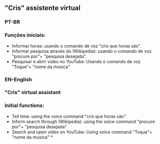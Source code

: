 ## "Cris" assistente virtual
### PT-BR
### Funções iniciais:
- Informar horas: usando o comando de voz "cris que horas são".
- Informar pesquisa através do (Wikipedia): usando o comando de voz "procure por"+ "pesquisa desejada".
- Pesquisar e abrir video no YouTube: Usando o comando de voz "Toque"+ "nome da música"

### EN-English
### "Cris" virtual assistant
### Initial functions:
- Tell time: using the voice command "cris que horas são".
- Inform search through (Wikipedia): using the voice command "procure por"+ "pesquisa desejada".
- Search and open video on YouTube: Using voice command "Toque"+ "nome da musica" *